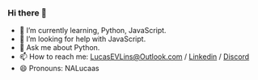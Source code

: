 ### Hi there 👋

- 🌱 I’m currently learning, Python, JavaScript.
- 🤔 I’m looking for help with JavaScript.
- 💬 Ask me about Python.
- 📫 How to reach me: LucasEVLins@Outlook.com / [Linkedin](https://www.linkedin.com/in/lucas-eduardo-souza-viana-lins-b04123190/) / [Discord](https://discord.gg/w793TYQGjh)
- 😄 Pronouns: NALucaas
